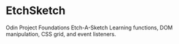 # EtchSketch

Odin Project Foundations Etch-A-Sketch
Learning functions, DOM manipulation, CSS grid, and event listeners.
